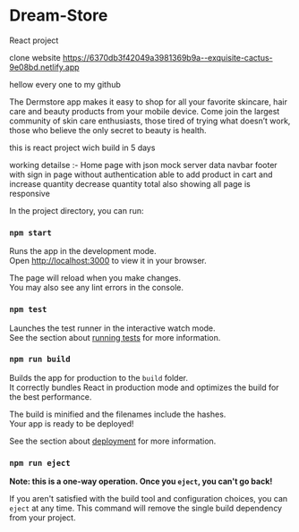 # Dream-Store

React project

clone website 
https://6370db3f42049a3981369b9a--exquisite-cactus-9e08bd.netlify.app

hellow every one to my github

The Dermstore app makes it easy to shop for all your favorite skincare, hair care and beauty products from your mobile device. Come join the largest community of skin care enthusiasts, those tired of trying what doesn’t work, those who believe the only secret to beauty is health.

this is react project wich build in 5 days

working detailse :- Home page with json mock server data navbar footer with sign in page without authentication able to add product in cart and increase quantity decrease quantity total also showing all page is responsive



In the project directory, you can run:

### `npm start`

Runs the app in the development mode.\
Open [http://localhost:3000](http://localhost:3000) to view it in your browser.

The page will reload when you make changes.\
You may also see any lint errors in the console.

### `npm test`

Launches the test runner in the interactive watch mode.\
See the section about [running tests](https://facebook.github.io/create-react-app/docs/running-tests) for more information.

### `npm run build`

Builds the app for production to the `build` folder.\
It correctly bundles React in production mode and optimizes the build for the best performance.

The build is minified and the filenames include the hashes.\
Your app is ready to be deployed!

See the section about [deployment](https://facebook.github.io/create-react-app/docs/deployment) for more information.

### `npm run eject`

**Note: this is a one-way operation. Once you `eject`, you can't go back!**

If you aren't satisfied with the build tool and configuration choices, you can `eject` at any time. This command will remove the single build dependency from your project.
